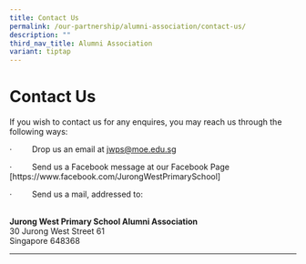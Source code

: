 ```yaml
---
title: Contact Us
permalink: /our-partnership/alumni-association/contact-us/
description: ""
third_nav_title: Alumni Association
variant: tiptap
---
```

<h1>Contact Us</h1><p>If you wish to contact us for any enquires, you may reach us through the following ways:</p><p>·&nbsp;&nbsp;&nbsp;&nbsp;&nbsp;&nbsp;&nbsp;&nbsp; Drop us an email at <a href="mailto:jwps@moe.edu.sg" rel="noopener noreferrer nofollow" target="_blank">jwps@moe.edu.sg</a></p><p>·&nbsp;&nbsp;&nbsp;&nbsp;&nbsp;&nbsp;&nbsp;&nbsp; Send us a Facebook message at our Facebook Page [https://www.facebook.com/JurongWestPrimarySchool]</p><p>·&nbsp;&nbsp;&nbsp;&nbsp;&nbsp;&nbsp;&nbsp;&nbsp; Send us a mail, addressed to:</p><p><br><strong>Jurong West Primary School Alumni Association</strong> <br>30 Jurong West Street 61 <br>Singapore 648368</p><hr><p></p>